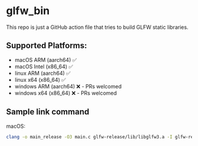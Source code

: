 # glfw_bin

This repo is just a GitHub action file that tries to build GLFW static libraries.

## Supported Platforms:

- macOS ARM (aarch64) ✅
- macOS Intel (x86_64) ✅
- linux ARM (aarch64) ✅
- linux x64 (x86_64) ✅
- windows ARM (aarch64) ❌ - PRs welcomed
- windows x64 (x86_64) ❌ - PRs welcomed

## Sample link command

macOS:

```bash
clang -o main_release -O3 main.c glfw-release/lib/libglfw3.a -I glfw-release/include -framework CoreFoundation -framework Cocoa -framework IOKit -framework QuartzCore
```
